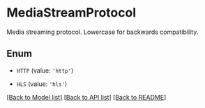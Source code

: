 # MediaStreamProtocol

Media streaming protocol.  Lowercase for backwards compatibility.

## Enum

* `HTTP` (value: `'http'`)

* `HLS` (value: `'hls'`)

[[Back to Model list]](../README.md#documentation-for-models) [[Back to API list]](../README.md#documentation-for-api-endpoints) [[Back to README]](../README.md)


